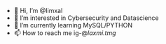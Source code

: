- 👋 Hi, I’m @Iimxal
- 👀 I’m interested in Cybersecurity and Datascience 
- 🌱 I’m currently learning MySQL/PYTHON 
- 📫 How to reach me ig-@_laxmi.tmg_






<!---
Iimxal/Iimxal is a ✨ special ✨ repository because its `README.md` (this file) appears on your GitHub profile.
You can click the Preview link to take a look at your changes.
--->
